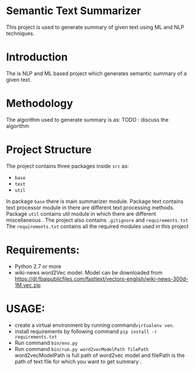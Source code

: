 Semantic Text Summarizer
==========================

This project is used to generate summary of given text using ML and NLP techniques.

Introduction
============

The is NLP and ML based project which generates semantic summary of a given text.


Methodology 
===========
The algorithm used to generate summary is as:
    TODO : discuss the algorithm

Project Structure
=================
The project contains three packages inside `src` as:
 * `base`
 * `text`
 * `util`

In package `base` there is main summarizer module.
Package text contains text processor module in there are
different text processing methods.
Package `util` contains util module in which there are
different miscellaneous .
The project also contains `.gitignore` and
 `requirements.txt`
The `requirements.txt` contains all the required 
modules used in this project

Requirements:
=============
* Python 2.7 or more
* wiki-news word2Vec model. Model can be downloaded from
https://dl.fbaipublicfiles.com/fasttext/vectors-english/wiki-news-300d-1M.vec.zip


USAGE:
======
* create a virtual environment by running command``virtualenv ven``.
* install requirements by following command
 ``pip install -r requirements.txt``
* Run command `bin/env.py` 
* Run command `bin/run.py word2vecModelPath filePath`
word2vecModelPath is full path of word2vec model and filePath is
the path of text file for which you want to get summary .

